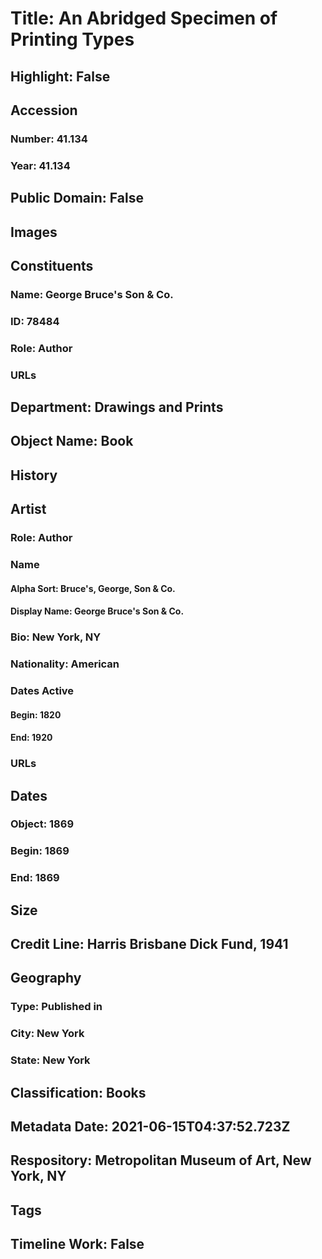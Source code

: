 # Title: An Abridged Specimen of Printing Types
## Highlight: False
## Accession
### Number: 41.134
### Year: 41.134
## Public Domain: False
## Images
## Constituents
### Name: George Bruce&#39;s Son &amp; Co.
### ID: 78484
### Role: Author
### URLs
## Department: Drawings and Prints
## Object Name: Book
## History
## Artist
### Role: Author
### Name
#### Alpha Sort: Bruce's, George, Son & Co.
#### Display Name: George Bruce's Son & Co.
### Bio: New York, NY
### Nationality: American
### Dates Active
#### Begin: 1820
#### End: 1920
### URLs
## Dates
### Object: 1869
### Begin: 1869
### End: 1869
## Size
## Credit Line: Harris Brisbane Dick Fund, 1941
## Geography
### Type: Published in
### City: New York
### State: New York
## Classification: Books
## Metadata Date: 2021-06-15T04:37:52.723Z
## Respository: Metropolitan Museum of Art, New York, NY
## Tags
## Timeline Work: False